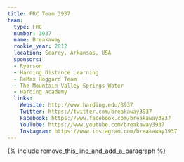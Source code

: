 ```yaml
---
title: FRC Team 3937
team:
  type: FRC
  number: 3937
  name: Breakaway
  rookie_year: 2012
  location: Searcy, Arkansas, USA
  sponsors:
  - Ryerson
  - Harding Distance Learning
  - ReMax Hoggard Team
  - The Mountain Valley Springs Water
  - Harding Academy
  links:
    Website: http://www.harding.edu/3937
    Twitter: https://twitter.com/breakaway3937
    Facebook: https://www.facebook.com/breakaway3937
    YouTube: https://www.youtube.com/breakaway3937
    Instagram: https://www.instagram.com/breakaway3937
---
```


{% include remove_this_line_and_add_a_paragraph %}